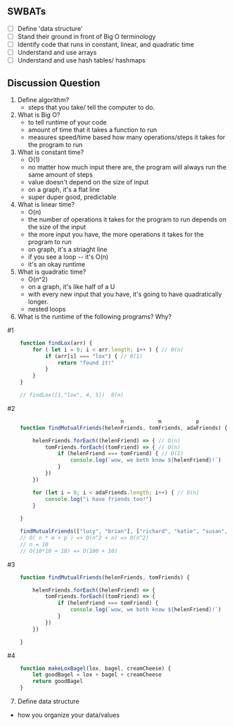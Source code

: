 ## SWBATs
- [ ] Define 'data structure' 
- [ ] Stand their ground in front of Big O terminology 
- [ ] Identify code that runs in constant, linear, and quadratic time 
- [ ] Understand and use arrays
- [ ] Understand and use hash tables/ hashmaps

## Discussion Question
1. Define algorithm? 
    - steps that you take/ tell the computer to do. 
2. What is Big O? 
    - to tell runtime of your code 
    - amount of time that it takes a function to run
    - measures speed/time based how many operations/steps it takes for the program to run
3. What is constant time? 
    - O(1)
    - no matter how much input there are, the program will always run the same amount of steps
    - value doesn't depend on the size of input 
    - on a graph, it's a flat line
    - super duper good, predictable 
4. What is linear time? 
    - O(n)
    - the number of operations it takes for the program to run depends on the size of the input 
    - the more input you have, the more operations it takes for the program to run 
    - on graph, it's a striaght line
    - if you see a loop -- it's O(n)
    - it's an okay runtime 
5. What is quadratic time? 
    - O(n^2)
    - on a graph, it's like half of a U 
    - with every new input that you have, it's going to have quadratically longer. 
    - nested loops 
6. What is the runtime of the following programs? Why?

#1 
```js
    function findLox(arr) {
        for ( let i = 0; i < arr.length; i++ ) { // 0(n)
            if (arr[i] === "lox") { // 0(1)
                return "found it!"
            }
        }
    }

    // findLox([1,"lox", 4, 5])  0(n)
```
#2
```js
                                    n           m           p
    function findMutualFriends(helenFriends, tomFriends, adaFriends) {

        helenFriends.forEach((helenFriend) => { // O(n) 
            tomFriends.forEach((tomFriend) => { // O(n)
                if (helenFriend === tomFriend) { // O(1)
                    console.log(`wow, we both know ${helenFriend}!`)
                }
            })
        })

        for (let i = 0; i < adaFriends.length; i++) { // O(n)
            console.log("i have friends too!")
        }
        
    }

    findMutualFriends(["lucy", "brian"], ["richard", "katie", "susan", "poppy", "lucy"], ["taylor", "lucy", "poppy"])
    // O( n * m + p ) => O(n^2 + n) => O(n^2)
    // n = 10
    // O(10*10 + 10) => O(100 + 10)
```
#3
```js
    function findMutualFriends(helenFriends, tomFriends) {

        helenFriends.forEach((helenFriend) => {
            tomFriends.forEach((tomFriend) => {
                if (helenFriend === tomFriend) {
                    console.log(`wow, we both know ${helenFriend}!`)
                }
            })
        })

    }

```
#4
```js
    function makeLoxBagel(lox, bagel, creamCheese) {
        let goodBagel = lox + bagel + creamCheese
        return goodBagel
    }
```
7. Define data structure 
-  how you organize your data/values 
